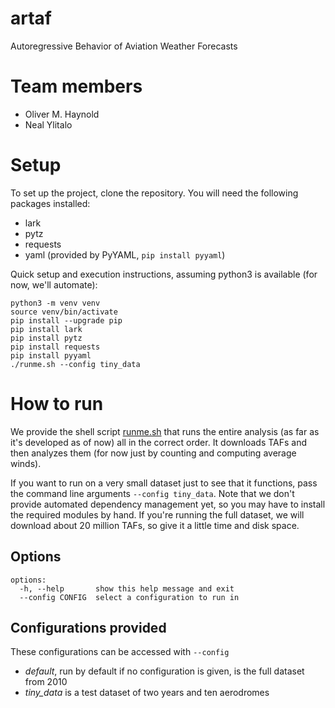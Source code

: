 # artaf
Autoregressive Behavior of Aviation Weather Forecasts

# Team members
- Oliver M. Haynold
- Neal Ylitalo

# Setup
To set up the project, clone the repository. You will need the following packages installed:

- lark
- pytz
- requests
- yaml (provided by PyYAML, `pip install pyyaml`)

Quick setup and execution instructions, assuming python3 is available (for now, we'll automate):
```commandline
python3 -m venv venv
source venv/bin/activate
pip install --upgrade pip
pip install lark
pip install pytz
pip install requests
pip install pyyaml
./runme.sh --config tiny_data
```

# How to run
We provide the shell script [runme.sh](runme.sh) that runs the entire analysis (as far as it's developed
as of now) all in the correct order. It downloads TAFs and then analyzes them (for now just by counting and computing 
average winds).

If you want to run on a very small dataset just to see that it functions, pass the command line arguments
``--config tiny_data``. Note that we don't provide automated dependency management yet, so you
may have to install the required modules by hand. If you're running the full dataset, we will download about
20 million TAFs, so give it a little time and disk space.

## Options

```
options:
  -h, --help       show this help message and exit
  --config CONFIG  select a configuration to run in
```

## Configurations provided
These configurations can be accessed with `--config`
- *default*, run by default if no configuration is given, is the full dataset from 2010
- *tiny_data* is a test dataset of two years and ten aerodromes